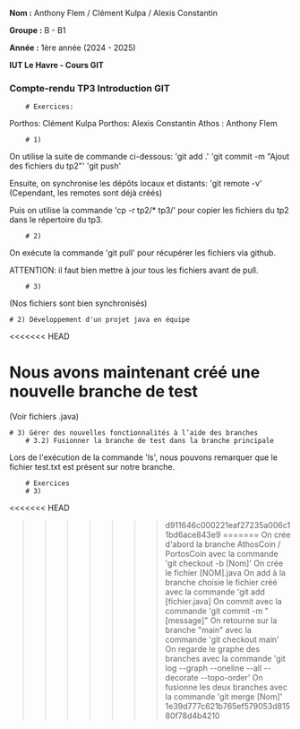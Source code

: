 **Nom :** Anthony Flem / Clément Kulpa / Alexis Constantin

**Groupe :** B - B1

**Année :** 1ère année (2024 - 2025)

**IUT Le Havre - Cours GIT**

### Compte-rendu TP3 Introduction GIT ###
		# Exercices:

Porthos: Clément Kulpa
Porthos: Alexis Constantin
Athos  : Anthony Flem

		# 1) 
On utilise la suite de commande ci-dessous:
'git add .'
'git commit -m "Ajout des fichiers du tp2"'
'git push'

Ensuite, on synchronise les dépôts locaux et distants:
'git remote -v' (Cependant, les remotes sont déjà créés)

Puis on utilise la commande 'cp -r tp2/* tp3/' pour copier les fichiers du tp2 dans le répertoire du tp3.

		# 2)
On exécute la commande 'git pull' pour récupérer les fichiers via github.

ATTENTION: il faut bien mettre à jour tous les fichiers avant de pull.

		# 3)
(Nos fichiers sont bien synchronisés)


	# 2) Développement d'un projet java en équipe
<<<<<<< HEAD


Nous avons maintenant créé une nouvelle branche de test
=======
(Voir fichiers .java)

	# 3) Gérer des nouvelles fonctionnalités à l’aide des branches
		# 3.2) Fusionner la branche de test dans la branche principale
Lors de l'exécution de la commande 'ls', nous pouvons remarquer que le fichier test.txt est présent sur notre branche.

		# Exercices
		# 3)
<<<<<<< HEAD
		
	
>>>>>>> d911646c000221eaf27235a006c11bd6ace843e9
=======
On crée d'abord la branche AthosCoin / PortosCoin avec la commande 'git checkout -b [Nom]'
On crée le fichier [NOM].java
On add à la branche choisie le fichier créé avec la commande 'git add [fichier.java]
On commit avec la commande 'git commit -m "[message]"
On retourne sur la branche "main" avec la commande 'git checkout main'
On regarde le graphe des branches avec la commande 'git log --graph --oneline --all --decorate --topo-order'
On fusionne les deux branches avec la commande 'git merge [Nom]'
>>>>>>> 1e39d777c621b765ef579053d81580f78d4b4210
